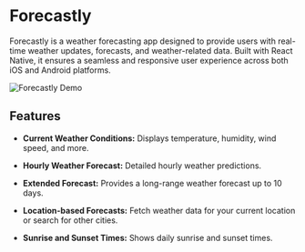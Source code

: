 # Forecastly

Forecastly is a weather forecasting app designed to provide users with real-time weather updates, forecasts, and weather-related data. Built with React Native, it ensures a seamless and responsive user experience across both iOS and Android platforms.

![Forecastly Demo](https://codebyakshay.com/demo_forecastly/DEMO_FORECASTly.gif)

## Features

- **Current Weather Conditions:** Displays temperature, humidity, wind speed, and more.

- **Hourly Weather Forecast:** Detailed hourly weather predictions.
- **Extended Forecast:** Provides a long-range weather forecast up to 10 days.
- **Location-based Forecasts:** Fetch weather data for your current location or search for other cities.

- **Sunrise and Sunset Times:** Shows daily sunrise and sunset times.
